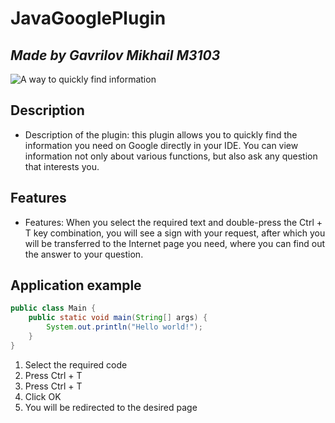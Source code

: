 # **JavaGooglePlugin**
## *Made by Gavrilov Mikhail M3103*
![A way to quickly find information](https://media.licdn.com/dms/image/C4D12AQGbNkYGqXUvJQ/article-cover_image-shrink_720_1280/0/1598775326001?e=2147483647&v=beta&t=ri7PlmeRUQZOvtqINwtybXpiHbOzcYNob59JBDAEcZU)
## **Description**
- Description of the plugin: this plugin allows you to quickly find the information you need on Google directly in your IDE. You can view information not only about various functions, but also ask any question that interests you.
## **Features**
- Features: When you select the required text and double-press the Ctrl + T key combination, you will see a sign with your request, after which you will be transferred to the Internet page you need, where you can find out the answer to your question.
## **Application example**
```java
public class Main {
    public static void main(String[] args) {
        System.out.println("Hello world!");
    }
}
```
1. Select the required code
2. Press Ctrl + T
3. Press Ctrl + T
4. Click OK
5. You will be redirected to the desired page
